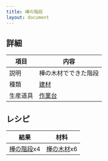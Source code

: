 ```yaml
---
title: 樺の階段
layout: document
---
```

## 詳細

|項目|内容|
|---|---|
|説明|樺の木材でできた階段|
|種類|[建材](建材)|
|生産道具|[作業台](作業台)|

## レシピ

|結果|材料|
|---|---|
|[樺の階段](樺の階段)x4|[樺の木材](樺の木材)x6|

